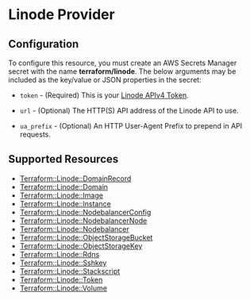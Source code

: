 # Linode Provider

## Configuration

To configure this resource, you must create an AWS Secrets Manager secret with the name **terraform/linode**. The below arguments may be included as the key/value or JSON properties in the secret:

* `token` - (Required) This is your [Linode APIv4 Token](https://developers.linode.com/api/v4#section/Personal-Access-Token).

* `url` - (Optional) The HTTP(S) API address of the Linode API to use.

* `ua_prefix` - (Optional) An HTTP User-Agent Prefix to prepend in API requests.


## Supported Resources

* [Terraform::Linode::DomainRecord](../resources/linode/Terraform-Linode-DomainRecord/docs/README.md)
* [Terraform::Linode::Domain](../resources/linode/Terraform-Linode-Domain/docs/README.md)
* [Terraform::Linode::Image](../resources/linode/Terraform-Linode-Image/docs/README.md)
* [Terraform::Linode::Instance](../resources/linode/Terraform-Linode-Instance/docs/README.md)
* [Terraform::Linode::NodebalancerConfig](../resources/linode/Terraform-Linode-NodebalancerConfig/docs/README.md)
* [Terraform::Linode::NodebalancerNode](../resources/linode/Terraform-Linode-NodebalancerNode/docs/README.md)
* [Terraform::Linode::Nodebalancer](../resources/linode/Terraform-Linode-Nodebalancer/docs/README.md)
* [Terraform::Linode::ObjectStorageBucket](../resources/linode/Terraform-Linode-ObjectStorageBucket/docs/README.md)
* [Terraform::Linode::ObjectStorageKey](../resources/linode/Terraform-Linode-ObjectStorageKey/docs/README.md)
* [Terraform::Linode::Rdns](../resources/linode/Terraform-Linode-Rdns/docs/README.md)
* [Terraform::Linode::Sshkey](../resources/linode/Terraform-Linode-Sshkey/docs/README.md)
* [Terraform::Linode::Stackscript](../resources/linode/Terraform-Linode-Stackscript/docs/README.md)
* [Terraform::Linode::Token](../resources/linode/Terraform-Linode-Token/docs/README.md)
* [Terraform::Linode::Volume](../resources/linode/Terraform-Linode-Volume/docs/README.md)